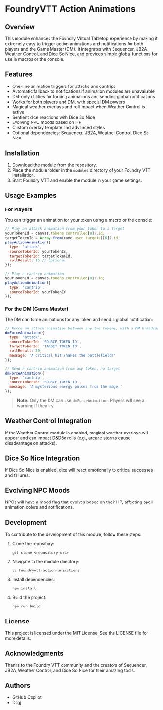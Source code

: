 # FoundryVTT Action Animations

## Overview
This module enhances the Foundry Virtual Tabletop experience by making it extremely easy to trigger action animations and notifications for both players and the Game Master (DM). It integrates with Sequencer, JB2A, Weather Control, and Dice So Nice, and provides simple global functions for use in macros or the console.

## Features
- One-line animation triggers for attacks and cantrips
- Automatic fallback to notifications if animation modules are unavailable
- DM-only utilities for forcing animations and sending global notifications
- Works for both players and DM, with special DM powers
- Magical weather overlays and roll impact when Weather Control is active
- Sentient dice reactions with Dice So Nice
- Evolving NPC moods based on HP
- Custom overlay template and advanced styles
- Optional dependencies: Sequencer, JB2A, Weather Control, Dice So Nice

## Installation
1. Download the module from the repository.
2. Place the module folder in the `modules` directory of your Foundry VTT installation.
3. Start Foundry VTT and enable the module in your game settings.

## Usage Examples

### For Players
You can trigger an animation for your token using a macro or the console:

```js
// Play an attack animation from your token to a target
yourTokenId = canvas.tokens.controlled[0]?.id;
targetTokenId = Array.from(game.user.targets)[0]?.id;
playActionAnimation({
  type: 'attack',
  sourceTokenId: yourTokenId,
  targetTokenId: targetTokenId,
  rollResult: 15 // optional
});

// Play a cantrip animation
yourTokenId = canvas.tokens.controlled[0]?.id;
playActionAnimation({
  type: 'cantrip',
  sourceTokenId: yourTokenId
});
```

### For the DM (Game Master)
The DM can force animations for any token and send a global notification:

```js
// Force an attack animation between any two tokens, with a DM broadcast message
dmForceAnimation({
  type: 'attack',
  sourceTokenId: 'SOURCE_TOKEN_ID',
  targetTokenId: 'TARGET_TOKEN_ID',
  rollResult: 20,
  message: 'A critical hit shakes the battlefield!'
});

// Send a cantrip animation from any token, no target
dmForceAnimation({
  type: 'cantrip',
  sourceTokenId: 'SOURCE_TOKEN_ID',
  message: 'A mysterious energy pulses from the mage.'
});
```

> **Note:** Only the DM can use `dmForceAnimation`. Players will see a warning if they try.

## Weather Control Integration
If the Weather Control module is enabled, magical weather overlays will appear and can impact D&D5e rolls (e.g., arcane storms cause disadvantage on attacks).

## Dice So Nice Integration
If Dice So Nice is enabled, dice will react emotionally to critical successes and failures.

## Evolving NPC Moods
NPCs will have a mood flag that evolves based on their HP, affecting spell animation colors and notifications.

## Development
To contribute to the development of this module, follow these steps:

1. Clone the repository:
   ```
   git clone <repository-url>
   ```
2. Navigate to the module directory:
   ```
   cd foundryvtt-action-animations
   ```
3. Install dependencies:
   ```
   npm install
   ```
4. Build the project:
   ```
   npm run build
   ```

## License
This project is licensed under the MIT License. See the LICENSE file for more details.

## Acknowledgments
Thanks to the Foundry VTT community and the creators of Sequencer, JB2A, Weather Control, and Dice So Nice for their amazing tools.

## Authors
- GitHub Copilot
- Dsgj